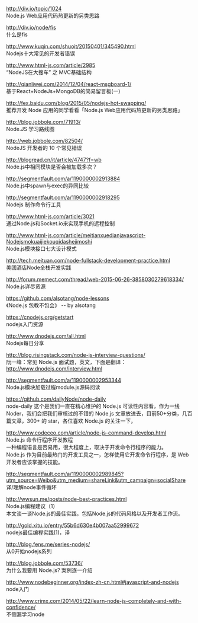 http://div.io/topic/1024<br  />
Node.js Web应用代码热更新的另类思路

http://div.io/node/fis<br  />
什么是fis

http://www.kuqin.com/shuoit/20150401/345490.html<br  />
Nodejs十大常见的开发者错误

http://www.html-js.com/article/2985<br  />
“NodeJS在大搜车” 之 MVC基础结构

http://qianliwei.com/2014/12/04/react-msgboard-1/<br  />
基于React+NodeJs+MongoDB的简易留言板(一)

http://fex.baidu.com/blog/2015/05/nodejs-hot-swapping/<br  />
推荐开发 Node 应用的同学看看「Node.js Web应用代码热更新的另类思路」

http://blog.jobbole.com/71913/<br  />
Node.JS 学习路线图

http://web.jobbole.com/82504/<br  />
NodeJS 开发者的 10 个常见错误

http://blogread.cn/it/article/4747?f=wb<br  />
Node.js中相同模块是否会被加载多次？

http://segmentfault.com/a/1190000002913884<br  />
Node.js中spawn与exec的异同比较

http://segmentfault.com/a/1190000002918295<br  />
Nodejs 制作命令行工具

http://www.html-js.com/article/3021<br  />
通过Node.js和Socket.io来实现手机的远程控制

http://www.html-js.com/article/meitianxuedianjavascript-Nodejsmokuaijiekouqidashejimoshi<br  />
Node.js模块接口七大设计模式

http://tech.meituan.com/node-fullstack-development-practice.html<br  />
美团酒店Node全栈开发实践

http://forum.memect.com/thread/web-2015-06-26-3858030279618334/<br  />
Node.js详尽资源

https://github.com/alsotang/node-lessons<br  />
《Node.js 包教不包会》 -- by alsotang

https://cnodejs.org/getstart<br  />
nodejs入门资源

http://www.dnodejs.com/all.html<br  />
Nodejs每日分享

http://blog.risingstack.com/node-js-interview-questions/<br  />
阮一峰：常见 Node.js 面试题，英文，下面是翻译：<br  />
http://www.dnodejs.com/interview.html

http://segmentfault.com/a/1190000002953344<br  />
Node.js模块加载过程module.js源码阅读

https://github.com/dailyNode/node-daily<br  />
node-daily 这个是我们一直在精心维护的 Node.js 可读性内容看，作为一线 Noder，我们会把我们审核过的不错的 Node.js 文章放进去，目前50+分类，几百篇文章，300+ 的 star，各位喜欢 Node.js 的关注一下，

http://www.codeceo.com/article/node-js-command-develop.html<br  />
Node.js 命令行程序开发教程<br  />
一种编程语言是否易用，很大程度上，取决于开发命令行程序的能力。<br  />
Node.js 作为目前最热门的开发工具之一，怎样使用它开发命令行程序，是 Web 开发者应该掌握的技能。

http://segmentfault.com/a/1190000002989845?utm_source=Weibo&utm_medium=shareLink&utm_campaign=socialShare<br  />
译/理解node事件循环

http://wwsun.me/posts/node-best-practices.html<br  />
Node.js编程建议（1）<br  />
本文谈一谈Node.js的最佳实践，包括Node.js的代码风格以及开发者工作流。

http://gold.xitu.io/entry/55b6d630e4b007aa52999672<br  />
nodejs最佳编程实践(1)，译

http://blog.fens.me/series-nodejs/<br  />
从0开始nodejs系列

http://blog.jobbole.com/53736/<br  />
为什么我要用 Node.js? 案例逐一介绍

http://www.nodebeginner.org/index-zh-cn.html#javascript-and-nodejs<br  />
node入门

http://www.crimx.com/2014/05/22/learn-node-js-completely-and-with-confidence/<br  />
不侧漏学习node
